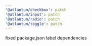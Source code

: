 ```yaml
---
'@atlantum/checkbox': patch
'@atlantum/input': patch
'@atlantum/radio': patch
'@atlantum/toggle': patch
---
```


fixed package.json label dependencies

